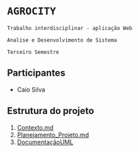 # `AGROCITY` 
`Trabalho interdisciplinar - aplicação Web`

`Analise e Desenvolvimento de Sistema`

`Terceiro Semestre`

## Participantes
 - Caio Silva
## Estrutura do projeto 
1.   [Contexto.md](https://github.com/CaioS1lv2/Agrocity/blob/c553567dee8a7dcbcbab8470b6d52edd6e446bee/Documentos/1.%20Contexto.md)
2.   [Planejamento_Projeto.md]( https://github.com/CaioS1lv2/Agrocity/blob/7f9ac16f022a514516d3d7dbecc94fef16a538bc/Documentos/2.%20Planejamento_Projeto.md)
3.   [DocumentaçãoUML](https://github.com/CaioS1lv2/Agrocity/blob/main/Documentos/3.%20DiagramaUML)
